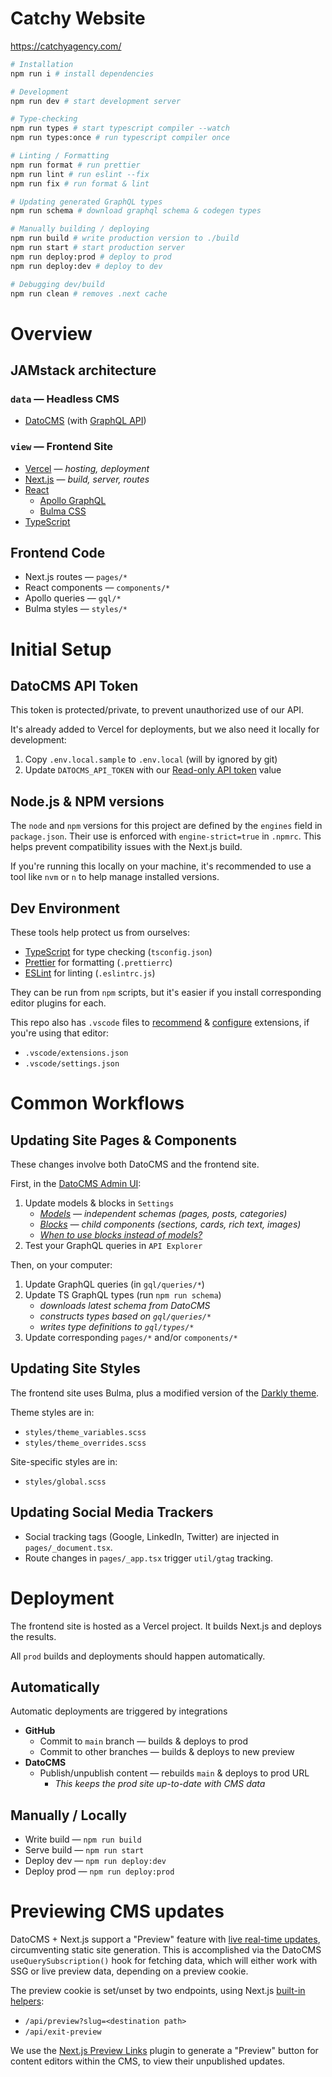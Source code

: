 # Catchy Website

https://catchyagency.com/

```sh
# Installation
npm run i # install dependencies

# Development
npm run dev # start development server

# Type-checking
npm run types # start typescript compiler --watch
npm run types:once # run typescript compiler once

# Linting / Formatting
npm run format # run prettier
npm run lint # run eslint --fix
npm run fix # run format & lint

# Updating generated GraphQL types
npm run schema # download graphql schema & codegen types

# Manually building / deploying
npm run build # write production version to ./build
npm run start # start production server
npm run deploy:prod # deploy to prod
npm run deploy:dev # deploy to dev

# Debugging dev/build
npm run clean # removes .next cache
```

# Overview

## JAMstack architecture

### `data` — Headless CMS

- [DatoCMS](https://datocms.com/) (with [GraphQL API](https://www.datocms.com/docs/content-delivery-api))

### `view` — Frontend Site

- [Vercel](https://vercel.com/) — _hosting, deployment_
- [Next.js](https://nextjs.org/) — _build, server, routes_
- [React](https://reactjs.org/)
  - [Apollo GraphQL](https://www.apollographql.com/)
  - [Bulma CSS](https://bulma.io/)
- [TypeScript](https://www.typescriptlang.org/)

## Frontend Code

- Next.js routes — `pages/*`
- React components — `components/*`
- Apollo queries — `gql/*`
- Bulma styles — `styles/*`

# Initial Setup

## DatoCMS API Token

This token is protected/private, to prevent unauthorized use of our API.

It's already added to Vercel for deployments, but we also need it locally for development:

1. Copy `.env.local.sample` to `.env.local` (will by ignored by git)
2. Update `DATOCMS_API_TOKEN` with our [Read-only API token](https://catchy.admin.datocms.com/admin/access_tokens/84520/edit) value

## Node.js & NPM versions

The `node` and `npm` versions for this project are defined by the `engines` field in `package.json`. Their use is enforced with `engine-strict=true` in `.npmrc`. This helps prevent compatibility issues with the Next.js build.

If you're running this locally on your machine, it's recommended to use a tool like `nvm` or `n` to help manage installed versions.

## Dev Environment

These tools help protect us from ourselves:

- [TypeScript](https://www.typescriptlang.org/) for type checking (`tsconfig.json`)
- [Prettier](https://prettier.io/) for formatting (`.prettierrc`)
- [ESLint](https://eslint.org/) for linting (`.eslintrc.js`)

They can be run from `npm` scripts, but it's easier if you install corresponding editor plugins for each.

This repo also has `.vscode` files to [recommend](https://code.visualstudio.com/docs/editor/extension-marketplace#_workspace-recommended-extensions) & [configure](https://code.visualstudio.com/docs/getstarted/settings#_workspace-settings) extensions, if you're using that editor:

- `.vscode/extensions.json`
- `.vscode/settings.json`

# Common Workflows

## Updating Site Pages & Components

These changes involve both DatoCMS and the frontend site.

First, in the [DatoCMS Admin UI](https://catchy.admin.datocms.com/):

1. Update models & blocks in `Settings`
   - _[Models](https://www.datocms.com/docs/content-modelling) — independent schemas (pages, posts, categories)_
   - _[Blocks](https://www.datocms.com/docs/content-modelling/blocks) — child components (sections, cards, rich text, images)_
   - _[When to use blocks instead of models?](https://www.datocms.com/docs/content-modelling/blocks#when-to-use-blocks-instead-of-models)_
1. Test your GraphQL queries in `API Explorer`

Then, on your computer:

1. Update GraphQL queries (in `gql/queries/*`)
1. Update TS GraphQL types (run `npm run schema`)
   - _downloads latest schema from DatoCMS_
   - _constructs types based on `gql/queries/*`_
   - _writes type definitions to `gql/types/*`_
1. Update corresponding `pages/*` and/or `components/*`

## Updating Site Styles

The frontend site uses Bulma, plus a modified version of the [Darkly theme](https://jenil.github.io/bulmaswatch/darkly/).

Theme styles are in:

- `styles/theme_variables.scss`
- `styles/theme_overrides.scss`

Site-specific styles are in:

- `styles/global.scss`

## Updating Social Media Trackers

- Social tracking tags (Google, LinkedIn, Twitter) are injected in `pages/_document.tsx`.
- Route changes in `pages/_app.tsx` trigger `util/gtag` tracking.

# Deployment

The frontend site is hosted as a Vercel project. It builds Next.js and deploys the results.

All `prod` builds and deployments should happen automatically.

## Automatically

Automatic deployments are triggered by integrations

- **GitHub**
  - Commit to `main` branch — builds & deploys to prod
  - Commit to other branches — builds & deploys to new preview
- **DatoCMS**
  - Publish/unpublish content — rebuilds `main` & deploys to prod URL
    - _This keeps the prod site up-to-date with CMS data_

## Manually / Locally

- Write build — `npm run build`
- Serve build — `npm run start`
- Deploy dev — `npm run deploy:dev`
- Deploy prod — `npm run deploy:prod`

# Previewing CMS updates

DatoCMS + Next.js support a "Preview" feature with [live real-time updates](https://github.com/datocms/react-datocms#live-real-time-updates), circumventing static site generation. This is accomplished via the DatoCMS `useQuerySubscription()` hook for fetching data, which will either work with SSG or live preview data, depending on a preview cookie.

The preview cookie is set/unset by two endpoints, using Next.js [built-in helpers](https://nextjs.org/docs/advanced-features/preview-mode):

- `/api/preview?slug=<destination path>`
- `/api/exit-preview`

We use the [Next.js Preview Links](https://www.datocms.com/marketplace/plugins/i/datocms-plugin-nextjs-preview) plugin to generate a "Preview" button for content editors within the CMS, to view their unpublished updates.
